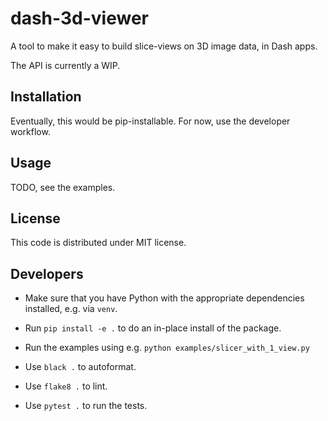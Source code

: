 # dash-3d-viewer

A tool to make it easy to build slice-views on 3D image data, in Dash apps.

The API is currently a WIP.


## Installation

Eventually, this would be pip-installable. For now, use the developer workflow.


## Usage

TODO, see the examples.


## License

This code is distributed under MIT license.


## Developers


* Make sure that you have Python with the appropriate dependencies installed, e.g. via `venv`.
* Run `pip install -e .` to do an in-place install of the package.
* Run the examples using e.g. `python examples/slicer_with_1_view.py`

* Use `black .` to autoformat.
* Use `flake8 .` to lint.
* Use `pytest .` to run the tests.
